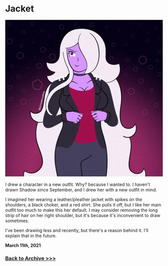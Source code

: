 # Jacket

[<img src="https://raw.githubusercontent.com/arrowarchive/The-Arrowarchive/master/docs/images/SPACE/jacket.PNG" onContextMenu="return false;"/>]()

I drew a character in a new outfit. Why? because I wanted to. I haven't drawn Shadow since September, and I drew her with a new outfit in mind.

I imagined her wearing a leather/pleather jacket with spikes on the shoulders, a black choker, and a red shirt. She pulls it off, but I like her main outfit too much to make this her default. I may consider removing the long strip of hair on her right shoulder, but it's because it's inconvenient to draw sometimes. 

I've been drawing less and recently, but there's a reason behind it. I'll explain that in the future. 

**March 11th, 2021**

### [Back to Archive >>>](https://arrowarchive.github.io/The-Arrowarchive/gallery)
